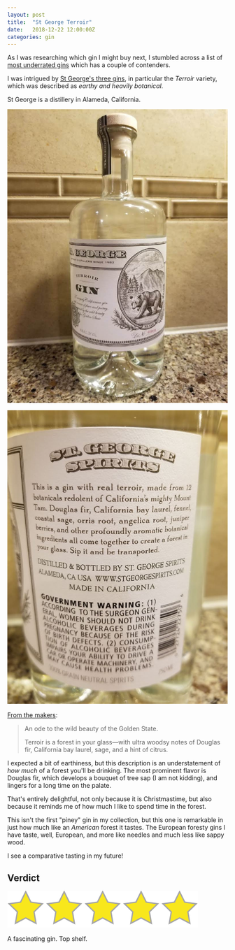 ```yaml
---
layout: post
title:  "St George Terroir"
date:   2018-12-22 12:00:00Z
categories: gin
---
```

As I was researching which gin I might buy next, I stumbled across a list of [most underrated gins](https://proof.media/most-underrated-gins) which has a couple of contenders.

I was intrigued by [St George's three gins](http://www.stgeorgespirits.com/spirits/gins/), in particular the *Terroir* variety, which was described as *earthy and heavily botanical*.

St George is a distillery in Alameda, California.

![St George Terroir, front](/pics/st-george-terroir-1.jpg)

![St George Terroir, back](/pics/st-george-terroir-2.jpg)

[From the makers](http://www.stgeorgespirits.com/spirits/gins/st-george-terroir-gin/):

> An ode to the wild beauty of the Golden State.
>
> Terroir is a forest in your glass—with ultra woodsy notes of Douglas fir, California bay laurel, sage, and a hint of citrus.

I expected a bit of earthiness, but this description is an understatement of *how much* of a forest you'll be drinking. The most prominent flavor is Douglas fir, which develops a bouquet of tree sap (I am not kidding), and lingers for a long time on the palate.

That's entirely delightful, not only because it is Christmastime, but also because it reminds me of how much I like to spend time in the forest.

This isn't the first "piney" gin in my collection, but this one is remarkable in just how much like an *American* forest it tastes. The European foresty gins I have taste, well, European, and more like needles and much less like sappy wood.

I see a comparative tasting in my future!

## Verdict
![5 stars](/assets/star5.png)

A fascinating gin. Top shelf.
